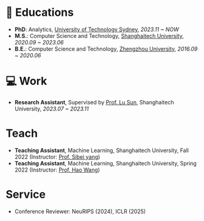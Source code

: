 # 📖 Educations

- **PhD**: Analytics, [University of Technology Sydney](https://www.uts.edu.au/), *2023.11 ~ NOW*
- **M.S.**: Computer Science and Technology, [Shanghaitech University](https://www.shanghaitech.edu.cn/), *2020.09 ~ 2023.06*
- **B.E.**: Computer Science and Technology, [Zhengzhou University](http://www.zzu.edu.cn/), *2016.09 ~ 2020.06*

# 💻 Work
- **Research Assistant**, Supervised by [Prof. Lu Sun](https://faculty.sist.shanghaitech.edu.cn/sunlu/), Shanghaitech University, *2023.07 ~ 2023.11*

# Teach
- **Teaching Assistant**, Machine Learning, Shanghaitech University, Fall 2022 (Instructor: [Prof. Sibei yang](https://faculty.sist.shanghaitech.edu.cn/yangsibei/))
- **Teaching Assistant**, Machine Learning, Shanghaitech University, Spring 2022 (Instructor: [Prof. Hao Wang](https://faculty.sist.shanghaitech.edu.cn/faculty/wanghao/))

# Service

- Conference Reviewer: NeuRIPS (2024), ICLR (2025)

<!-- # 💬 Invited Talks
- *2021.06*, Lorem ipsum dolor sit amet, consectetur adipiscing elit. Vivamus ornare aliquet ipsum, ac tempus justo dapibus sit amet. 
- *2021.03*, Lorem ipsum dolor sit amet, consectetur adipiscing elit. Vivamus ornare aliquet ipsum, ac tempus justo dapibus sit amet.  \| [\[video\]](https://github.com/) -->
<!-- 
# 💻 Internships
- *2019.05 - 2020.02*, [Lorem](https://github.com/), China. -->